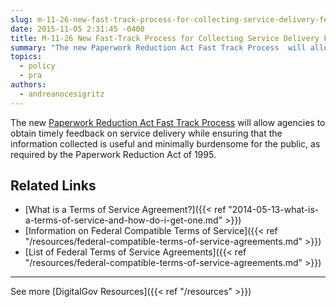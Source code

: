 ```yaml
---
slug: m-11-26-new-fast-track-process-for-collecting-service-delivery-feedback-under-the-paperwork-reduction-act
date: 2015-11-05 2:31:45 -0400
title: M-11-26 New Fast-Track Process for Collecting Service Delivery Feedback Under the Paperwork Reduction Act
summary: "The new Paperwork Reduction Act Fast Track Process  will allow agencies to obtain timely feedback on service delivery while ensuring that the information collected is useful and minimally burdensome for the public, as required by the Paperwork Reduction Act of 1995. Related Links What is a Terms of Service Agreement? Information on Federal Compatible Terms"
topics:
  - policy
  - pra
authors:
  - andreanocesigritz
---
```


The new [Paperwork Reduction Act Fast Track Process](https://www.whitehouse.gov/sites/whitehouse.gov/files/omb/memoranda/2011/m11-26.pdf) will allow agencies to obtain timely feedback on service delivery while ensuring that the information collected is useful and minimally burdensome for the public, as required by the Paperwork Reduction Act of 1995.

## Related Links

- [What is a Terms of Service Agreement?]({{< ref "2014-05-13-what-is-a-terms-of-service-and-how-do-i-get-one.md" >}})
- [Information on Federal Compatible Terms of Service]({{< ref "/resources/federal-compatible-terms-of-service-agreements.md" >}})
- [List of Federal Terms of Service Agreements]({{< ref "/resources/federal-compatible-terms-of-service-agreements.md" >}})

---

See more [DigitalGov Resources]({{< ref "/resources" >}})
